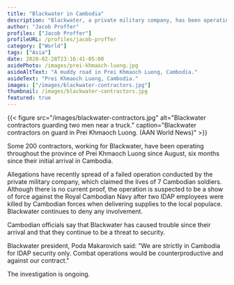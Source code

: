 ```yaml
---
title: "Blackwater in Cambodia"
description: "Blackwater, a private military company, has been operating in Cambodia within the area of Prei Khmaoch Luong."
author: "Jacob Proffer"
profiles: ["Jacob Proffer"]
profileURL: /profiles/jacob-proffer
category: ["World"]
tags: ["Asia"]
date: 2020-02-28T23:16:41-05:00
asidePhoto: /images/prei-khmaoch-luong.jpg
asideAltText: "A muddy road in Prei Khmaoch Luong, Cambodia."
asideText: "Prei Khmaoch Luong, Cambodia."
images: ["/images/blackwater-contractors.jpg"]
thumbnail: /images/blackwater-contractors.jpg
featured: true
---
```


{{< figure src="/images/blackwater-contractors.jpg" alt="Blackwater contractors guarding two men near a truck." caption="Blackwater contractors on guard in Prei Khmaoch Luong. (AAN World News)" >}}

Some 200 contractors, working for Blackwater, have been operating throughout the province of Prei Khmaoch Luong since August, six months since their initial arrival in Cambodia.

Allegations have recently spread of a failed operation conducted by the private military company, which claimed the lives of 7 Cambodian soldiers. Although there is no current proof, the operation is suspected to be a show of force against the Royal Cambodian Navy after two IDAP employees were killed by Cambodian forces when delivering supplies to the local populace. Blackwater continues to deny any involvement.

Cambodian officials say that Blackwater has caused trouble since their arrival and that they continue to be a threat to security.

Blackwater president, Poda Makarovich said: "We are strictly in Cambodia for IDAP security only. Combat operations would be counterproductive and against our contract."

The investigation is ongoing.
